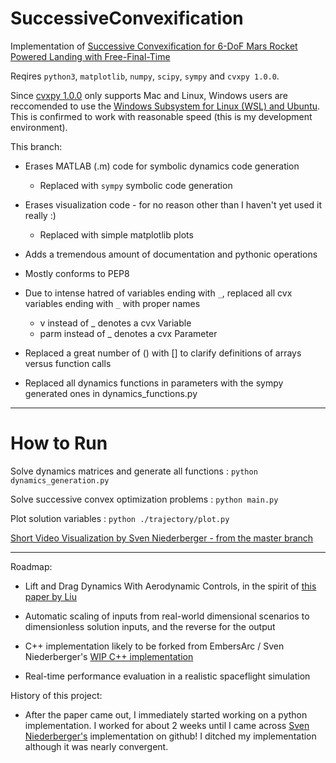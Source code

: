 # SuccessiveConvexification

Implementation of [Successive Convexification for 6-DoF Mars Rocket Powered Landing with Free-Final-Time](https://arxiv.org/abs/1802.03827)

Reqires `python3`, `matplotlib`, `numpy`, `scipy`, `sympy` and `cvxpy 1.0.0`.

Since [cvxpy 1.0.0](https://github.com/cvxgrp/cvxpy/tree/1.0) only supports Mac and Linux, Windows users are reccomended to use the [Windows Subsystem for Linux (WSL) and Ubuntu](https://en.wikipedia.org/wiki/Windows_Subsystem_for_Linux). This is confirmed to work with reasonable speed (this is my development environment).


This branch:
- Erases MATLAB (.m) code for symbolic dynamics code generation
  - Replaced with `sympy` symbolic code generation


- Erases visualization code - for no reason other than I haven't yet used it really :)
  - Replaced with simple matplotlib plots


- Adds a tremendous amount of documentation and pythonic operations
- Mostly conforms to PEP8

- Due to intense hatred of variables ending with `_`, replaced all cvx variables ending with `_` with proper names
   - v instead of _ denotes a cvx Variable
   - parm instead of _ denotes a cvx Parameter


- Replaced a great number of () with [] to clarify definitions of arrays versus function calls

- Replaced all dynamics functions in parameters with the sympy generated ones in dynamics_functions.py

----

# How to Run

Solve dynamics matrices and generate all functions : `python dynamics_generation.py`

Solve successive convex optimization problems : `python main.py`

Plot solution variables : `python ./trajectory/plot.py`


[Short Video Visualization by Sven Niederberger - from the master branch](https://gfycat.com/HideousUniqueEthiopianwolf)

----

Roadmap:

- Lift and Drag Dynamics With Aerodynamic Controls, in the spirit of [this paper by Liu](https://arc.aiaa.org/doi/abs/10.2514/6.2017-1732)

- Automatic scaling of inputs from real-world dimensional scenarios to dimensionless solution inputs, and the reverse for the output

- C++ implementation likely to be forked from EmbersArc / Sven Niederberger's [WIP C++ implementation](https://github.com/EmbersArc/SuccessiveConvexificationCpp)

- Real-time performance evaluation in a realistic spaceflight simulation



History of this project:

- After the paper came out, I immediately started working on a python implementation. I worked for about 2 weeks until I came across [Sven Niederberger's](https://github.com/EmbersArc) implementation on github! I ditched my implementation although it was nearly convergent.
